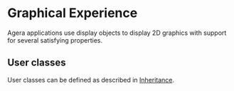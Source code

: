 # Graphical Experience

Agera applications use display objects to display 2D graphics with support for several satisfying properties.

## User classes

User classes can be defined as described in [Inheritance](inheritance.md).
